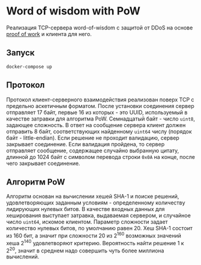 # Word of wisdom with PoW 
Реализация TCP-сервера word-of-wisdom с защитой от DDoS на основе [proof of work](https://en.wikipedia.org/wiki/Proof_of_work) и клиента для него.

## Запуск
```
docker-compose up
```

## Протокол
Протокол клиент-серверного взаимодействия реализован поверх TCP с предельно аскетичным форматом. После установки соединения сервер отправляет 17 байт, первые 16 из которых - это UUID, используемый в качестве затравки для алгоритма PoW. Семнадцатый байт - число `uint8`, задающее сложность. В ответ на сообщение сервера клиент должен отправить 8 байт, соответствующих найденному `uint64` числу (порядок байт - little-endian). Если решение не проходит валидацию, сервер закрывает соединение. Если валидация пройдена, то сервер отправляет сообщение, содержащее случайно выбранную цитату, длинной до 1024 байт с символом перевода строки `0x0A` на конце, после чего закрывает соединение.  

## Алгоритм PoW
Алгоритм основан на вычислении хешей SHA-1 и поиске решений, удовлетворяющих заданным условиям - определенному количеству лидирующих нулевых битов. В качестве входных данных для хеширования выступает затравка, выдаваемая сервером, и случайное число `uint64`, искомое клиентом. Параметр сложности задает количество нулевых битов, по умолчанию равен 20. Хеш SHA-1 состоит из 160 бит, а значит при сложности 20 из 2<sup>160</sup> возможных значений хеша 2<sup>140</sup> удовлетворяют критерию. Вероятность найти решение 1 к 2<sup>20</sup>, значит в среднем надо совершить чуть более миллиона вычислений.
